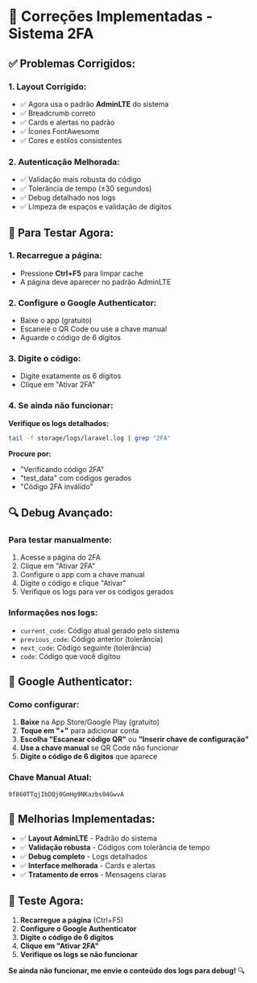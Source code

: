 # 🔧 Correções Implementadas - Sistema 2FA

## ✅ **Problemas Corrigidos:**

### **1. Layout Corrigido:**
- ✅ Agora usa o padrão **AdminLTE** do sistema
- ✅ Breadcrumb correto
- ✅ Cards e alertas no padrão
- ✅ Ícones FontAwesome
- ✅ Cores e estilos consistentes

### **2. Autenticação Melhorada:**
- ✅ Validação mais robusta do código
- ✅ Tolerância de tempo (±30 segundos)
- ✅ Debug detalhado nos logs
- ✅ Limpeza de espaços e validação de dígitos

## 🎯 **Para Testar Agora:**

### **1. Recarregue a página:**
- Pressione **Ctrl+F5** para limpar cache
- A página deve aparecer no padrão AdminLTE

### **2. Configure o Google Authenticator:**
- Baixe o app (gratuito)
- Escaneie o QR Code ou use a chave manual
- Aguarde o código de 6 dígitos

### **3. Digite o código:**
- Digite exatamente os 6 dígitos
- Clique em "Ativar 2FA"

### **4. Se ainda não funcionar:**

**Verifique os logs detalhados:**
```bash
tail -f storage/logs/laravel.log | grep "2FA"
```

**Procure por:**
- "Verificando código 2FA"
- "test_data" com códigos gerados
- "Código 2FA inválido"

## 🔍 **Debug Avançado:**

### **Para testar manualmente:**
1. Acesse a página do 2FA
2. Clique em "Ativar 2FA"
3. Configure o app com a chave manual
4. Digite o código e clique "Ativar"
5. Verifique os logs para ver os códigos gerados

### **Informações nos logs:**
- `current_code`: Código atual gerado pelo sistema
- `previous_code`: Código anterior (tolerância)
- `next_code`: Código seguinte (tolerância)
- `code`: Código que você digitou

## 📱 **Google Authenticator:**

### **Como configurar:**
1. **Baixe** na App Store/Google Play (gratuito)
2. **Toque em "+"** para adicionar conta
3. **Escolha "Escanear código QR"** ou **"Inserir chave de configuração"**
4. **Use a chave manual** se QR Code não funcionar
5. **Digite o código de 6 dígitos** que aparece

### **Chave Manual Atual:**
```
9f860TTqjIbDQj0GmHg9NKazbs04GwvA
```

## 🎉 **Melhorias Implementadas:**

- ✅ **Layout AdminLTE** - Padrão do sistema
- ✅ **Validação robusta** - Códigos com tolerância de tempo
- ✅ **Debug completo** - Logs detalhados
- ✅ **Interface melhorada** - Cards e alertas
- ✅ **Tratamento de erros** - Mensagens claras

## 🚀 **Teste Agora:**

1. **Recarregue a página** (Ctrl+F5)
2. **Configure o Google Authenticator**
3. **Digite o código de 6 dígitos**
4. **Clique em "Ativar 2FA"**
5. **Verifique os logs se não funcionar**

**Se ainda não funcionar, me envie o conteúdo dos logs para debug!** 🔍

